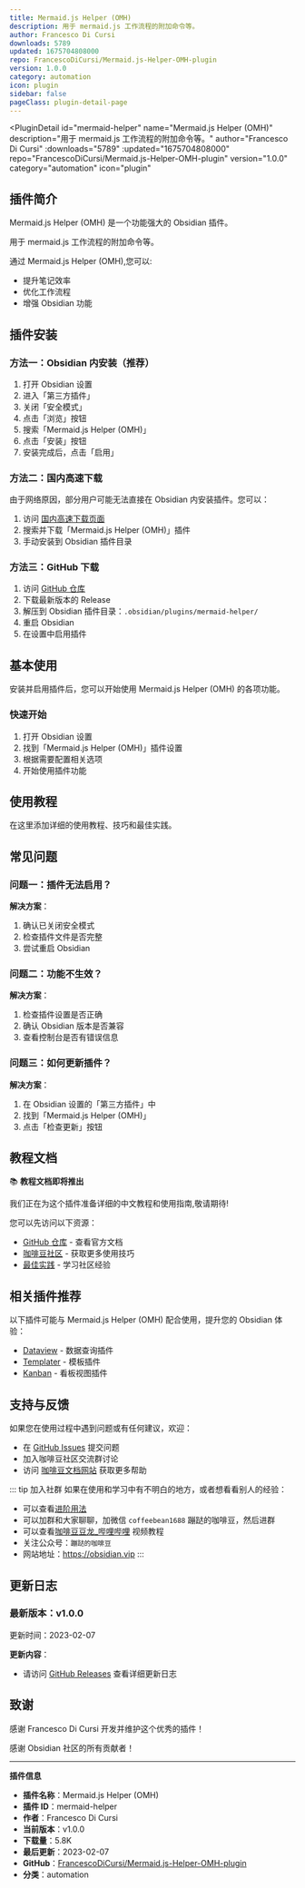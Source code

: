```yaml
---
title: Mermaid.js Helper (OMH)
description: 用于 mermaid.js 工作流程的附加命令等。
author: Francesco Di Cursi
downloads: 5789
updated: 1675704808000
repo: FrancescoDiCursi/Mermaid.js-Helper-OMH-plugin
version: 1.0.0
category: automation
icon: plugin
sidebar: false
pageClass: plugin-detail-page
---
```


<PluginDetail
  id="mermaid-helper"
  name="Mermaid.js Helper (OMH)"
  description="用于 mermaid.js 工作流程的附加命令等。"
  author="Francesco Di Cursi"
  :downloads="5789"
  :updated="1675704808000"
  repo="FrancescoDiCursi/Mermaid.js-Helper-OMH-plugin"
  version="1.0.0"
  category="automation"
  icon="plugin"
>

<!-- AUTO_GENERATED_START -->
## 插件简介

Mermaid.js Helper (OMH) 是一个功能强大的 Obsidian 插件。

用于 mermaid.js 工作流程的附加命令等。

通过 Mermaid.js Helper (OMH),您可以:

- 提升笔记效率
- 优化工作流程
- 增强 Obsidian 功能

<!-- AUTO_GENERATED_END -->

<!-- AUTO_GENERATED_START -->
## 插件安装

### 方法一：Obsidian 内安装（推荐）

1. 打开 Obsidian 设置
2. 进入「第三方插件」
3. 关闭「安全模式」
4. 点击「浏览」按钮
5. 搜索「Mermaid.js Helper (OMH)」
6. 点击「安装」按钮
7. 安装完成后，点击「启用」

### 方法二：国内高速下载

由于网络原因，部分用户可能无法直接在 Obsidian 内安装插件。您可以：

1. 访问 [国内高速下载页面](/zh/documentation/obsidian-plugins-download.html)
2. 搜索并下载「Mermaid.js Helper (OMH)」插件
3. 手动安装到 Obsidian 插件目录

### 方法三：GitHub 下载

1. 访问 [GitHub 仓库](https://github.com/FrancescoDiCursi/Mermaid.js-Helper-OMH-plugin)
2. 下载最新版本的 Release
3. 解压到 Obsidian 插件目录：`.obsidian/plugins/mermaid-helper/`
4. 重启 Obsidian
5. 在设置中启用插件

## 基本使用

安装并启用插件后，您可以开始使用 Mermaid.js Helper (OMH) 的各项功能。

### 快速开始

1. 打开 Obsidian 设置
2. 找到「Mermaid.js Helper (OMH)」插件设置
3. 根据需要配置相关选项
4. 开始使用插件功能

<!-- AUTO_GENERATED_END -->

<!-- CUSTOM_CONTENT_START:tutorial -->
## 使用教程

在这里添加详细的使用教程、技巧和最佳实践。

<!-- CUSTOM_CONTENT_END:tutorial -->

<!-- SHARED_CONTENT_START -->
## 常见问题

### 问题一：插件无法启用？

**解决方案**：
1. 确认已关闭安全模式
2. 检查插件文件是否完整
3. 尝试重启 Obsidian

### 问题二：功能不生效？

**解决方案**：
1. 检查插件设置是否正确
2. 确认 Obsidian 版本是否兼容
3. 查看控制台是否有错误信息

### 问题三：如何更新插件？

**解决方案**：
1. 在 Obsidian 设置的「第三方插件」中
2. 找到「Mermaid.js Helper (OMH)」
3. 点击「检查更新」按钮

## 教程文档

📚 **教程文档即将推出**

我们正在为这个插件准备详细的中文教程和使用指南,敬请期待!

您可以先访问以下资源：
- [GitHub 仓库](https://github.com/FrancescoDiCursi/Mermaid.js-Helper-OMH-plugin) - 查看官方文档
- [咖啡豆社区](/zh/bases/) - 获取更多使用技巧
- [最佳实践](/zh/best-practices/) - 学习社区经验

## 相关插件推荐

以下插件可能与 Mermaid.js Helper (OMH) 配合使用，提升您的 Obsidian 体验：

- [Dataview](/zh/plugins/dataview.html) - 数据查询插件
- [Templater](/zh/plugins/templater-obsidian.html) - 模板插件
- [Kanban](/zh/plugins/obsidian-kanban.html) - 看板视图插件

## 支持与反馈

如果您在使用过程中遇到问题或有任何建议，欢迎：

- 在 [GitHub Issues](https://github.com/FrancescoDiCursi/Mermaid.js-Helper-OMH-plugin/issues) 提交问题
- 加入咖啡豆社区交流群讨论
- 访问 [咖啡豆文档网站](https://obsidian.vip) 获取更多帮助

::: tip 加入社群
如果在使用和学习中有不明白的地方，或者想看看别人的经验：
- 可以查看[进阶用法](/zh/advanced)
- 可以加群和大家聊聊，加微信 `coffeebean1688` 蹦跶的咖啡豆，然后进群
- 可以查看[咖啡豆豆龙_哔哩哔哩](https://space.bilibili.com/618777356) 视频教程
- 关注公众号：`蹦跶的咖啡豆`
- 网站地址：https://obsidian.vip
:::
<!-- SHARED_CONTENT_END -->

<!-- AUTO_GENERATED_START -->
## 更新日志

### 最新版本：v1.0.0

更新时间：2023-02-07

**更新内容**：
- 请访问 [GitHub Releases](https://github.com/FrancescoDiCursi/Mermaid.js-Helper-OMH-plugin/releases) 查看详细更新日志

## 致谢

感谢 Francesco Di Cursi 开发并维护这个优秀的插件！

感谢 Obsidian 社区的所有贡献者！

---

**插件信息**
- **插件名称**：Mermaid.js Helper (OMH)
- **插件 ID**：mermaid-helper
- **作者**：Francesco Di Cursi
- **当前版本**：v1.0.0
- **下载量**：5.8K
- **最后更新**：2023-02-07
- **GitHub**：[FrancescoDiCursi/Mermaid.js-Helper-OMH-plugin](https://github.com/FrancescoDiCursi/Mermaid.js-Helper-OMH-plugin)
- **分类**：automation
<!-- AUTO_GENERATED_END -->

</PluginDetail>

